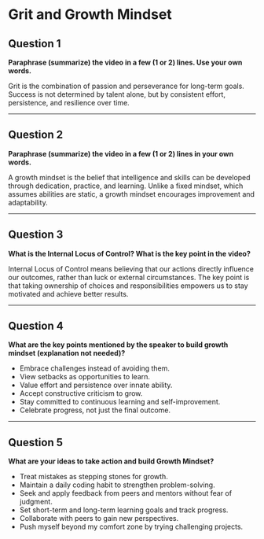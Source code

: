 # Grit and Growth Mindset

## Question 1  
**Paraphrase (summarize) the video in a few (1 or 2) lines. Use your own words.**  

Grit is the combination of passion and perseverance for long-term goals. Success is not determined by talent alone, but by consistent effort, persistence, and resilience over time.  

---

## Question 2  
**Paraphrase (summarize) the video in a few (1 or 2) lines in your own words.**  

A growth mindset is the belief that intelligence and skills can be developed through dedication, practice, and learning. Unlike a fixed mindset, which assumes abilities are static, a growth mindset encourages improvement and adaptability.  

---

## Question 3  
**What is the Internal Locus of Control? What is the key point in the video?**  

Internal Locus of Control means believing that our actions directly influence our outcomes, rather than luck or external circumstances. The key point is that taking ownership of choices and responsibilities empowers us to stay motivated and achieve better results.  

---

## Question 4  
**What are the key points mentioned by the speaker to build growth mindset (explanation not needed)?**  

- Embrace challenges instead of avoiding them.  
- View setbacks as opportunities to learn.  
- Value effort and persistence over innate ability.  
- Accept constructive criticism to grow.  
- Stay committed to continuous learning and self-improvement.  
- Celebrate progress, not just the final outcome.  

---

## Question 5  
**What are your ideas to take action and build Growth Mindset?**  

- Treat mistakes as stepping stones for growth.  
- Maintain a daily coding habit to strengthen problem-solving.  
- Seek and apply feedback from peers and mentors without fear of judgment.  
- Set short-term and long-term learning goals and track progress.  
- Collaborate with peers to gain new perspectives.  
- Push myself beyond my comfort zone by trying challenging projects.  
